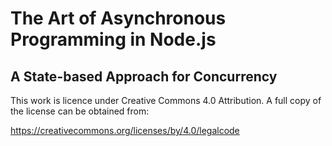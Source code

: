 # The Art of Asynchronous Programming in Node.js 
## A State-based Approach for Concurrency

This work is licence under Creative Commons 4.0 Attribution. A full copy of the license can be obtained from:

https://creativecommons.org/licenses/by/4.0/legalcode
